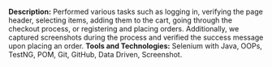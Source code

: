 **Description:** Performed various tasks such as logging in, verifying the page header, selecting items, adding them to the cart, going through the checkout process, or registering and placing orders. Additionally, we captured screenshots during the process and verified the success message upon placing an order. 
**Tools and Technologies:** Selenium with Java, OOPs, TestNG, POM, Git, GitHub, Data Driven, Screenshot.
